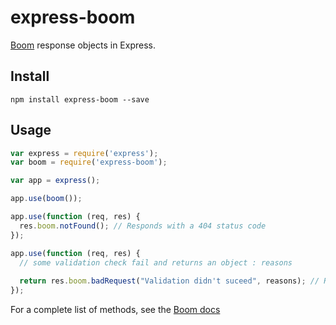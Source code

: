 # express-boom

[Boom](https://www.npmjs.org/package/boom) response objects in Express.

## Install

```
npm install express-boom --save
```

## Usage

```js
var express = require('express');
var boom = require('express-boom');

var app = express();

app.use(boom());

app.use(function (req, res) {
  res.boom.notFound(); // Responds with a 404 status code
});

app.use(function (req, res) {
  // some validation check fail and returns an object : reasons
  
  return res.boom.badRequest("Validation didn't suceed", reasons); // Responds usual Boom message with additionnal infos.
});
```

For a complete list of methods, see the [Boom docs](https://github.com/hapijs/boom#overview)
